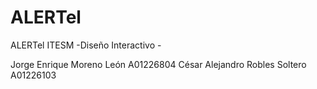 ALERTel
=======

ALERTel ITESM 
-Diseño Interactivo -

Jorge Enrique Moreno León A01226804
César Alejandro Robles Soltero A01226103
